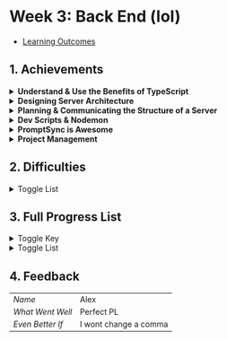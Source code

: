 # Week 3: Back End (lol)

- [Learning Outcomes](https://learn.foundersandcoders.com/course/syllabus/developer/week03-project03-server/learning-outcomes/)

## 1. Achievements

<details><summary><strong>Understand & Use the Benefits of TypeScript</strong></summary>

---
I encouraged the developers working with specific APIs to specify what types of data they wanted to be given and what they would be sending back. Tanya needed two string inputs.

```ts
    export interface openaiQuery { eventDescription: string, musicGenre: string };
```

I was extracting those input strings from the user's input, but was also capturing a date that wouldn't be sent to openAI

```ts
    export interface userInput extends openaiQuery { date: Date };
```

Tanya would return two new strings & some numerical values corresponding to Spotify's recommendations engine

```ts
    export interface openaiResponse { mood: string, genre: string };

    export interface spotifyFeatures {
        valence: number, 
        energy: number,
        danceability: number,
        acousticness: number,
        tempo: number
    }
```

I would then send the recommendation scores to Gaj, along with the original captured date

```ts
    export interface spotifyQuery extends openaiResponse {
        date: Date,
        spotifyFeatures: spotifyFeatures
    };
```

---
</details>

<details><summary><strong>Designing Server Architecture</strong></summary>

---
I wanted to create a structure that was appropriate to the small size of our project, but also could accomodate changes & additions easily. This meant it was easy to adapt to Tanya's sudden discovery of embeddings on Thursday morning.

```ts
    // ./src/app.ts

    const app = express();
    const router = express.Router();
    app.use(routes);
```

```ts
    // ./src/routes/routes.ts

    import { router as openAI } from "./openAI/index.js";
    import { router as spotify } from "./spotify/index.js";
    app.use(openAI);
    app.use(spotify);
    export { router };
```

```ts
    // ./src/routes/openai/index.ts

    // import functions from corresponding file in ./src/controllers/
    app.get("/openAI", async (req: Request, res: Response) => {
        const input = await userInput();
        const output = await parseMood(input.eventDescription);
        return output;
    });
```

---
</details>

<details><summary><strong>Planning & Communicating the Structure of a Server</strong></summary>

---

I used mermaid.js syntax to quickly knock up a visual explainer of what our data was doing when a team member was finding it difficult to know which inputs & outputs they had to accomodate.

```mermaid
    graph TD

    input["Store User Input"]
    
    subgraph app["Our Server"]
        subgraph jason["Server Routes"]
            inSEvent["Event Description"]
            inSGenre["Genre Description"]
            inDDate["Date Object"]
            appApp["Combine Date & OpenAI response"]
            appOut["Select Parameters for Output"]
        end

        subgraph tanya["OpenAI Controller"]
            toOpenAI["Send Inputs"]
            fromOpenAI["Create Object from Response"]
        end
        
        subgraph gaj["Spotify Controller"]
            toSpotify["Send Inputs"]
            fromSpotify["Create Object from Response"]
        end
    end
    
    openai["OpenAI API"]
    spotify["Spotify API"]

    output["Playlist Output"]

    input --> inSEvent & inSGenre & inDDate
    inSEvent & inSGenre --> toOpenAI
    toOpenAI --> openai
    openai --> fromOpenAI
    inDDate & fromOpenAI --> appApp
    appApp --> toSpotify
    toSpotify --> spotify
    spotify --> fromSpotify
    fromSpotify --> appOut
    appOut --> output
```

---
</details>

<details><summary><strong>Dev Scripts & Nodemon</strong></summary>

---

Setting this...

```json
    // ./nodemon.json
    {
        "watch": ["src"],
        "ext": "ts",
        "exec": "ts-node --esm -r tsconfig-paths/register ./src/app.ts"
    }
```

...and this...

```json
    // ./package.json
    "scripts": {
        "compile": "npx tsc",
        "server": "node dist/app.js",
        "dev": "nodemon"
    }
```

...means this...

```zsh
    npm run dev
```

...will run this...

```zsh
    nodemon ts-node --esm -r tsconfig-paths/register ./src/app.ts
```

...for the whole team without them needing to learn the flags.

---

</details>

<details><summary><strong>PromptSync is Awesome</strong></summary>

---

Take terminal input from the user with literally one line of code? Yeah, thankyou.

```zsh
    npm install promp-sync
```

```ts
    async function userInput(): userInput {
        const prompt = promptSync();

        const q1: string = prompt(`What happened on that date? How did you feel about it?`);
        const q2: string = prompt(`What genres of music do you like?`);

        const userInput: userInput = {
            eventDescription: q1,
            musicGenre: q2,
            date: new Date()
        };
        userInput.date.setFullYear(await prompt(`Type a 4 digit year`))
        userInput.date.setMonth(await prompt(`Type a 2 digit month`));
        userInput.date.setDate(await prompt(`Type a 2 digit day`));

        return userInput;
    }
```

![Terminal Input](../assets/images/images_03/terminal.jpg)

---

</details>

<details><summary><strong>Project Management</strong></summary>

---

I wanted to make sure we took advantage of Jira's capabilities without overwhelming anyone. One approach was to create custom views so that team members could hide irrelevant tasks.

![Group by Person, Unfiltered](../assets/images/images_03/viewWho.jpg)

---

As the "done" column mounted, I also created a custom filter to hide completed tasks

![Filter Menu](../assets/images/images_03/filterMenu.jpg)

![Filter Rules](../assets/images/images_03/filterRule.jpg)

![Group by Person, Filtered](../assets/images/images_03/viewFilter.jpg)

---

For stand-ups, I created an alternate view so we could see our progress across areas.

![Group by Epics](../assets/images/images_03/viewEpics.jpg)

---

I also created a custom "Blocked" status alongside the standard "To Do", "In Progress" & "Done", hidden by default. Then I used the Jira workflow designer to automatically block a task if it had an unresolved dependency and unblock it when ready

![Workflow Designer](../assets/images/images_03/workflow.jpg)

---
</details>

## 2. Difficulties

<details><summary>Toggle List</summary>

---

- Responding to difficulties being experienced by another developer when my primary role was to communicate with their code.
- Understanding the implications of apparently minor configuration choices on server architecture
- Helping other developers to communicate about the project clearly; there was a fair amount of "what do I do with it when it goes into it", and I wasn't as effective at helping people clear up their question as I would like to be.

---

</details>

## 3. Full Progress List

<details><summary>Toggle Key</summary>

---

- [X] I feel like I've learned/demonstrated this skill in the past week
- I have acquired some skill but need to develop further
- [ ] I am not yet comfortable in this skill

---

</details>

<details><summary>Toggle List</summary>

---

### TypeScript & Express

- Develop a server using Express and TypeScript for backend applications (K9, S1, S11, S12)
- [X] Identify the server’s role within a full stack application (K1, K2, K3)
- [X] Understand the benefits of using TypeScript over JavaScript, such as improved code quality, enhanced developer productivity, and better tooling support (K7, S1)
- [X] Learn the basic syntax and features of TypeScript (S1, S16)

---

### RESTFUL APIs

- [X] Grasp the concept and purpose of RESTful APIs (K11, S12)
- Construct and implement RESTful APIs effectively (S1, S11, S12, S16)
- [X] Determine appropriate scenarios for applying RESTful APIs (K7, S9, B2)
- Design endpoint structures for data creation, modification, and deletion (K11, S8, S12)
- Utilize Postman to test RESTful APIs independently of frontend components, ensuring proper functionality, error handling, and adherence to API specifications (S5, S6, S7)
- Gain experience in documenting the application’s architecture, API endpoints, and user guides for future reference and maintenance (S15, B4, B7, B8)
- [X] Practice creating JSON endpoints and using these endpoints to fetch and display data dynamically.
- Dynamically update web page content without needing to reload the page.

---

### Additional

- Utilize `node:fs` for filesystem operations (S1, S16)
- [X] Gain experience in using developer tooling, including IDEs, linters, and formatters, to enhance productivity (B3, B9)

---

</details>

## 4. Feedback

|                  |                         |
| ---------------- | ----------------------- |
| *Name*           |     Alex                |
| *What Went Well* |     Perfect PL          |
| *Even Better If* |  I wont change a comma  |
